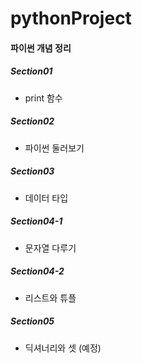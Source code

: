 # pythonProject

#### 파이썬 개념 정리

##### Section01
* print 함수  


##### Section02
* 파이썬 둘러보기  


##### Section03
* 데이터 타입  


##### Section04-1
* 문자열 다루기  


##### Section04-2
* 리스트와 튜플  


##### Section05
* 딕셔너리와 셋 (예정)  


